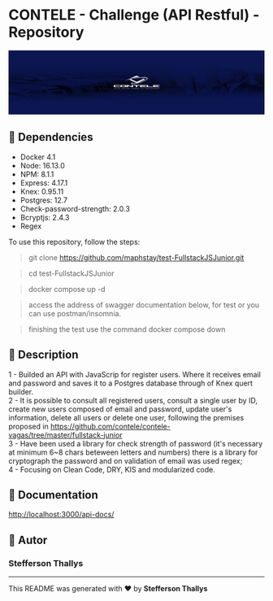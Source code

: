 # CONTELE - Challenge (API Restful) - Repository

![CONTELE](./src/assets/contele-logo.jpg)

## :checkered_flag: Dependencies

- Docker 4.1
- Node: 16.13.0
- NPM: 8.1.1
- Express: 4.17.1
- Knex: 0.95.11
- Postgres: 12.7
- Check-password-strength: 2.0.3
- Bcryptjs: 2.4.3
- Regex

To use this repository, follow the steps:

> git clone <https://github.com/maphstay/test-FullstackJSJunior.git>

> cd test-FullstackJSJunior

> docker compose up -d

> access the address of swagger documentation below, for test or you can use postman/insomnia.

> finishing the test use the command docker compose down 

## :scroll: Description

1 - Builded an API with JavaScrip for register users. Where it receives email and password and saves it to a Postgres database through of Knex quert builder.<br/>
2 - It is possible to consult all registered users, consult a single user by ID, create new users composed of email and password, update user's information, delete all users or delete one user, following the premises proposed in <https://github.com/contele/contele-vagas/tree/master/fullstack-junior><br/>
3 - Have been used a library for check strength of password (it's necessary at minimum 6~8 chars beteween letters and numbers) there is a library for cryptograph the password and on validation of email was used regex; <br/>
4 - Focusing on Clean Code, DRY, KIS and modularized code.

## :pencil: Documentation

<http://localhost:3000/api-docs/>

## :bust_in_silhouette: Autor

### Stefferson Thallys

---

This README was generated with ❤️ by **Stefferson Thallys**
